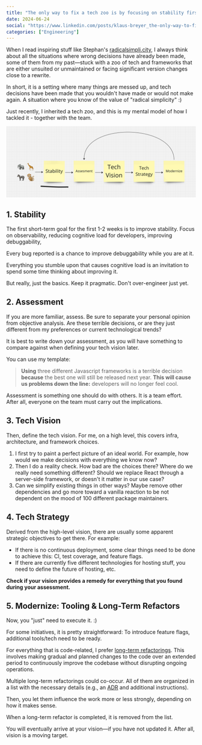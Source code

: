 ```yaml
---
title: "The only way to fix a tech zoo is by focusing on stability first"
date: 2024-06-24
social: "https://www.linkedin.com/posts/klaus-breyer_the-only-way-to-fix-a-tech-zoo-is-by-focusing-activity-7210908612347518976-k1bU?"
categories: ["Engineering"]
---
```


When I read inspiring stuff like Stephan's [radicalsimpli.city](https://www.radicalsimpli.city/), I always think about all the situations where wrong decisions have already been made, some of them from my past—stuck with a zoo of tech and frameworks that are either unsuited or unmaintained or facing significant version changes close to a rewrite.

In short, it is a setting where many things are messed up, and tech decisions have been made that you wouldn't have made or would not make again. A situation where you know of the value of "radical simplicity" :)

Just recently, I inherited a tech zoo, and this is my mental model of how I tackled it - together with the team.

![](zoo-post.png)

## 1. Stability

The first short-term goal for the first 1-2 weeks is to improve stability. Focus on observability, reducing cognitive load for developers, improving debuggability,

Every bug reported is a chance to improve debuggability while you are at it.

Everything you stumble upon that causes cognitive load is an invitation to spend some time thinking about improving it.

But really, just the basics. Keep it pragmatic. Don't over-engineer just yet.

## 2. Assessment

If you are more familiar, assess. Be sure to separate your personal opinion from objective analysis. Are these terrible decisions, or are they just different from my preferences or current technological trends?

It is best to write down your assessment, as you will have something to compare against when defining your tech vision later.

You can use my template:

> **Using** three different Javascript frameworks is a terrible decision
> **because** the best one will still be released next year.
> **This will cause us problems down the line:** developers will no longer feel cool.

Assessment is something one should do with others. It is a team effort. After all, everyone on the team must carry out the implications.

## 3. Tech Vision

Then, define the tech vision. For me, on a high level, this covers infra, architecture, and framework choices.

1. I first try to paint a perfect picture of an ideal world. For example, how would we make decisions with everything we know now?
2. Then I do a reality check. How bad are the choices there? Where do we really need something different? Should we replace React through a server-side framework, or doesn't it matter in our use case?
3. Can we simplify existing things in other ways? Maybe remove other dependencies and go more toward a vanilla reaction to be not dependent on the mood of 100 different package maintainers.

## 4. Tech Strategy

Derived from the high-level vision, there are usually some apparent strategic objectives to get there. For example:

- If there is no continuous deployment, some clear things need to be done to achieve this: CI, test coverage, and feature flags.
- If there are currently five different technologies for hosting stuff, you need to define the future of hosting, etc.

**Check if your vision provides a remedy for everything that you found during your assessment.**

## 5. Modernize: Tooling & Long-Term Refactors

Now, you "just" need to execute it. :)

For some initiatives, it is pretty straightforward: To introduce feature flags, additional tools/tech need to be ready.

For everything that is code-related, I prefer [long-term refactorings](https://max.engineer/long-term-refactors). This involves making gradual and planned changes to the code over an extended period to continuously improve the codebase without disrupting ongoing operations.

Multiple long-term refactorings could co-occur. All of them are organized in a list with the necessary details (e.g., an [ADR](https://github.com/joelparkerhenderson/architecture-decision-record/blob/main/locales/en/templates/decision-record-template-by-michael-nygard/index.md) and additional instructions).

Then, you let them influence the work more or less strongly, depending on how it makes sense.

When a long-term refactor is completed, it is removed from the list.

You will eventually arrive at your vision—if you have not updated it. After all, vision is a moving target.
